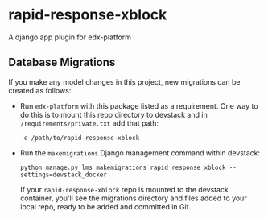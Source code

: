 # rapid-response-xblock
A django app plugin for edx-platform

## Database Migrations

If you make any model changes in this project, new migrations can 
be created as follows:

- Run `edx-platform` with this package listed as a requirement. One
   way to do this is to mount this repo directory to devstack and in
   `/requirements/private.txt` add that path:
   ``` 
   -e /path/to/rapid-response-xblock
   ```
- Run the `makemigrations` Django management command within devstack:
   ```
   python manage.py lms makemigrations rapid_response_xblock --settings=devstack_docker
   ```
   If your `rapid-response-xblock` repo is mounted to the devstack container,
   you'll see the migrations directory and files added to your local repo, ready
   to be added and committed in Git.

